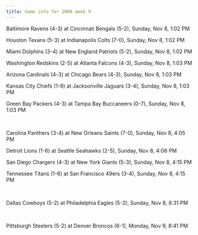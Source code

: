 ```yaml
---
title: Game info for 2009 week 9
---
```

Baltimore Ravens (4-3) at Cincinnati Bengals (5-2), Sunday, Nov 8, 1:02 PM

Houston Texans (5-3) at Indianapolis Colts (7-0), Sunday, Nov 8, 1:02 PM

Miami Dolphins (3-4) at New England Patriots (5-2), Sunday, Nov 8, 1:02 PM

Washington Redskins (2-5) at Atlanta Falcons (4-3), Sunday, Nov 8, 1:03 PM

Arizona Cardinals (4-3) at Chicago Bears (4-3), Sunday, Nov 8, 1:03 PM

Kansas City Chiefs (1-6) at Jacksonville Jaguars (3-4), Sunday, Nov 8, 1:03 PM

Green Bay Packers (4-3) at Tampa Bay Buccaneers (0-7), Sunday, Nov 8, 1:03 PM


<br/>

Carolina Panthers (3-4) at New Orleans Saints (7-0), Sunday, Nov 8, 4:05 PM

Detroit Lions (1-6) at Seattle Seahawks (2-5), Sunday, Nov 8, 4:06 PM

San Diego Chargers (4-3) at New York Giants (5-3), Sunday, Nov 8, 4:15 PM

Tennessee Titans (1-6) at San Francisco 49ers (3-4), Sunday, Nov 8, 4:15 PM


<br/>

Dallas Cowboys (5-2) at Philadelphia Eagles (5-2), Sunday, Nov 8, 8:31 PM


<br/>

Pittsburgh Steelers (5-2) at Denver Broncos (6-1), Monday, Nov 9, 8:41 PM

